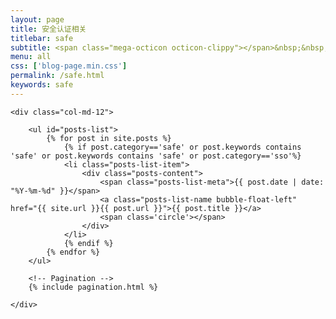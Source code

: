 ```yaml
---
layout: page
title: 安全认证相关
titlebar: safe
subtitle: <span class="mega-octicon octicon-clippy"></span>&nbsp;&nbsp; 安全认证相关
menu: all
css: ['blog-page.min.css']
permalink: /safe.html
keywords: safe
---
```


<div class="row">

    <div class="col-md-12">

        <ul id="posts-list">
            {% for post in site.posts %}
                {% if post.category=='safe' or post.keywords contains 'safe' or post.keywords contains 'safe' or post.category=='sso'%}
                <li class="posts-list-item">
                    <div class="posts-content">
                        <span class="posts-list-meta">{{ post.date | date: "%Y-%m-%d" }}</span>
                        <a class="posts-list-name bubble-float-left" href="{{ site.url }}{{ post.url }}">{{ post.title }}</a>
                        <span class='circle'></span>
                    </div>
                </li>
                {% endif %}
            {% endfor %}
        </ul> 

        <!-- Pagination -->
        {% include pagination.html %}

    </div>

</div>
<script>
    $(document).ready(function(){

        // Enable bootstrap tooltip
        $("body").tooltip({ selector: '[data-toggle=tooltip]' });

    });
</script>